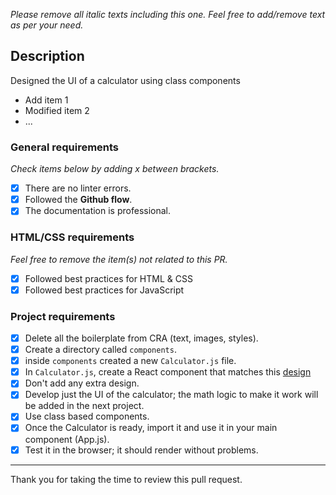 _Please remove all italic texts including this one. Feel free to add/remove text as per your need._

## Description

Designed the UI of a calculator using class components

- Add item 1
- Modified item 2
- ...

### General requirements

_Check items below by adding x between brackets._

- [x] There are no linter errors.
- [x] Followed the **Github flow**.
- [x] The documentation is professional.

### HTML/CSS requirements

_Feel free to remove the item(s) not related to this PR._

- [x] Followed best practices for HTML & CSS
- [x] Followed best practices for JavaScript

### Project requirements

- [x] Delete all the boilerplate from CRA (text, images, styles).
- [x] Create a directory called `components`.
- [x] inside `components` created a new `Calculator.js` file.
- [x] In `Calculator.js`, create a React component that matches this 
[design](https://github.com/microverseinc/curriculum-react-redux/blob/main/math-magicians/images/calculator.png)
- [x] Don't add any extra design.
- [x] Develop just the UI of the calculator; the math logic to make it work will be added in the next project.
- [x] Use class based components.
- [x] Once the Calculator is ready, import it and use it in your main component (App.js).
- [x] Test it in the browser; it should render without problems.
---

Thank you for taking the time to review this pull request.